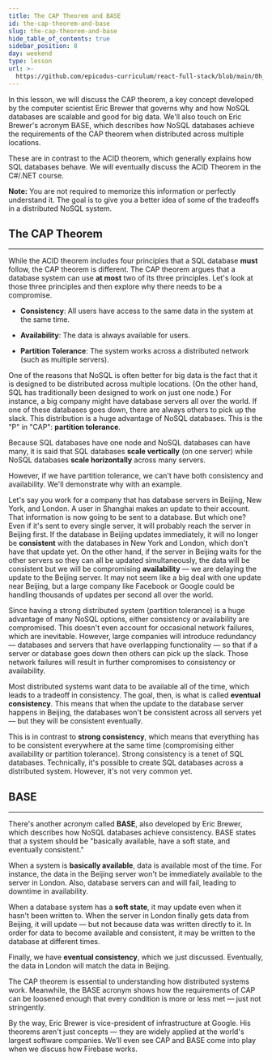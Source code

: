 ```yaml
---
title: The CAP Theorem and BASE
id: the-cap-theorem-and-base
slug: the-cap-theorem-and-base
hide_table_of_contents: true
sidebar_position: 8
day: weekend
type: lesson
url: >-
  https://github.com/epicodus-curriculum/react-full-stack/blob/main/0h_cap_theorem.md
---
```


In this lesson, we will discuss the CAP theorem, a key concept developed by the computer scientist Eric Brewer that governs why and how NoSQL databases are scalable and good for big data. We'll also touch on Eric Brewer's acronym BASE, which describes how NoSQL databases achieve the requirements of the CAP theorem when distributed across multiple locations.

These are in contrast to the ACID theorem, which generally explains how SQL databases behave. We will eventually discuss the ACID Theorem in the C#/.NET course.

**Note:** You are not required to memorize this information or perfectly understand it. The goal is to give you a better idea of some of the tradeoffs in a distributed NoSQL system. 

## The CAP Theorem
---

While the ACID theorem includes four principles that a SQL database **must** follow, the CAP theorem is different. The CAP theorem argues that a database system can use **at most** two of its three principles. Let's look at those three principles and then explore why there needs to be a compromise.

* **Consistency**: All users have access to the same data in the system at the same time.

* **Availability**: The data is always available for users.

* **Partition Tolerance**: The system works across a distributed network (such as multiple servers).

One of the reasons that NoSQL is often better for big data is the fact that it is designed to be distributed across multiple locations. (On the other hand, SQL has traditionally been designed to work on just one node.) For instance, a big company might have database servers all over the world. If one of these databases goes down, there are always others to pick up the slack. This distribution is a huge advantage of NoSQL databases. This is the "P" in "CAP": **partition tolerance**.

Because SQL databases have one node and NoSQL databases can have many, it is said that SQL databases **scale vertically** (on one server) while NoSQL databases **scale horizontally** across many servers.

However, if we have partition tolerance, we can't have both consistency and availability. We'll demonstrate why with an example.

Let's say you work for a company that has database servers in Beijing, New York, and London. A user in Shanghai makes an update to their account. That information is now going to be sent to a database. But which one? Even if it's sent to every single server, it will probably reach the server in Beijing first. If the database in Beijing updates immediately, it will no longer be **consistent** with the databases in New York and London, which don't have that update yet. On the other hand, if the server in Beijing waits for the other servers so they can all be updated simultaneously, the data will be consistent but we will be compromising **availability** — we are delaying the update to the Beijing server. It may not seem like a big deal with one update near Beijing, but a large company like Facebook or Google could be handling thousands of updates per second all over the world.

Since having a strong distributed system (partition tolerance) is a huge advantage of many NoSQL options, either consistency or availability are compromised. This doesn't even account for occasional network failures, which are inevitable. However, large companies will introduce redundancy — databases and servers that have overlapping functionality — so that if a server or database goes down then others can pick up the slack. Those network failures will result in further compromises to consistency or availability.

Most distributed systems want data to be available all of the time, which leads to a tradeoff in consistency. The goal, then, is what is called **eventual consistency**. This means that when the update to the database server happens in Beijing, the databases won't be consistent across all servers yet — but they will be consistent eventually.

This is in contrast to **strong consistency**, which means that everything has to be consistent everywhere at the same time (compromising either availability or partition tolerance). Strong consistency is a tenet of SQL databases. Technically, it's possible to create SQL databases across a distributed system. However, it's not very common yet.

## BASE
---

There's another acronym called **BASE**, also developed by Eric Brewer, which describes how NoSQL databases achieve consistency. BASE states that a system should be "basically available, have a soft state, and eventually consistent."

When a system is **basically available**, data is available most of the time. For instance, the data in the Beijing server won't be immediately available to the server in London. Also, database servers can and will fail, leading to downtime in availability.

When a database system has a **soft state**, it may update even when it hasn't been written to. When the server in London finally gets data from Beijing, it will update — but not because data was written directly to it. In order for data to become available and consistent, it may be written to the database at different times.

Finally, we have **eventual consistency**, which we just discussed. Eventually, the data in London will match the data in Beijing.

The CAP theorem is essential to understanding how distributed systems work. Meanwhile, the BASE acronym shows how the requirements of CAP can be loosened enough that every condition is more or less met — just not stringently.

By the way, Eric Brewer is vice-president of infrastructure at Google. His theorems aren't just concepts — they are widely applied at the world's largest software companies. We'll even see CAP and BASE come into play when we discuss how Firebase works.